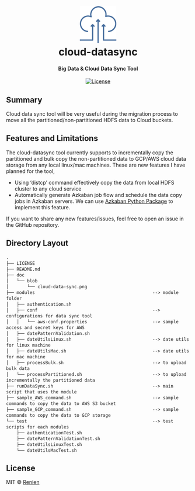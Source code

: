 <h1 align="center">
<img src="https://raw.githubusercontent.com/Renien/cloud-datasync/master/doc/blob/cloud-data-sync.png" alt="article" width="20%" height="20%">
    <br>
        cloud-datasync
    <br>
  <h4 align="center">Big Data & Cloud Data Sync Tool</h4>
</h1>

<p align="center">
  <a href="https://github.com/Renien/cloud-datasync/blob/master/LICENSE">
    <img src="https://img.shields.io/npm/l/express.svg?maxAge=2592000&style=flat-square"
         alt="License">
  </a>
</p>

## Summary

Cloud data sync tool will be very useful during the migration process to move all the partitioned/non-partitioned HDFS data to Cloud buckets. 

## Features and Limitations

The cloud-datasync tool currently supports to incrementally copy the partitioned and bulk copy the non-partitioned data to GCP/AWS cloud data storage from any local linux/mac machines. These are new features I have planned for the tool,
-	Using ‘distcp’ command effectively copy the data from local HDFS cluster to any cloud service 
-	Automatically generate Azkaban job flow and schedule the data copy jobs in Azkaban servers. We can use [Azkaban Python Package](https://pypi.python.org/pypi/azkaban/0.6.43) to implement this feature.

If you want to share any new features/issues, feel free to open an issue in the GitHub repository.

## Directory Layout

```
.
├── LICENSE
├── README.md
├── doc
│   └── blob
│       └── cloud-data-sync.png
├── modules                                             --> module folder
│   ├── authentication.sh
│   ├── conf                                            --> configurations for data sync tool
│   │   └── aws-conf.properties                         --> sample access and secret keys for AWS 
│   ├── datePatternValidation.sh
│   ├── dateUtilsLinux.sh                               --> date utils for linux machine 
│   ├── dateUtilsMac.sh                                 --> date utils for mac machine 
│   ├── processBulk.sh                                  --> to upload bulk data
│   └── processPartitioned.sh                           --> to upload incrementally the partitioned data
├── runDataSync.sh                                      --> main script that uses the module
├── sample_AWS_command.sh                               --> sample commands to copy the data to AWS S3 bucket 
├── sample_GCP_command.sh                               --> sample commands to copy the data to GCP storage 
└── test                                                --> test scripts for each modules 
    ├── authenticationTest.sh
    ├── datePatternValidationTest.sh
    ├── dateUtilsLinuxTest.sh
    └── dateUtilsMacTest.sh
```

## License
MIT © [Renien](https://twitter.com/RenienJoseph)